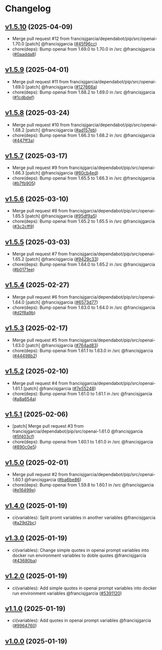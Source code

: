 # Changelog

## [v1.5.10](https://github.com/francisjgarcia/goalbot/releases/v1.5.10) (2025-04-09)
* Merge pull request #12 from francisjgarcia/dependabot/pip/src/openai-1.70.0 [patch] @francisjgarcia ([#45f96cc](https://github.com/francisjgarcia/goalbot/commit/45f96ccf4555ac3f13d709407a0a0712a33fdbf0))
* chore(deps): Bump openai from 1.69.0 to 1.70.0 in /src @francisjgarcia ([#0aadda8](https://github.com/francisjgarcia/goalbot/commit/0aadda828395cab94c4cfe9b59010ca33726b52b))


## [v1.5.9](https://github.com/francisjgarcia/goalbot/releases/v1.5.9) (2025-04-01)
* Merge pull request #11 from francisjgarcia/dependabot/pip/src/openai-1.69.0 [patch] @francisjgarcia ([#127666a](https://github.com/francisjgarcia/goalbot/commit/127666a34c3ad7f30b425bb789048718c921d7db))
* chore(deps): Bump openai from 1.68.2 to 1.69.0 in /src @francisjgarcia ([#1cdbdef](https://github.com/francisjgarcia/goalbot/commit/1cdbdef5ca71775894a8e81ba6be3d9adf9aab56))


## [v1.5.8](https://github.com/francisjgarcia/goalbot/releases/v1.5.8) (2025-03-24)
* Merge pull request #10 from francisjgarcia/dependabot/pip/src/openai-1.68.2 [patch] @francisjgarcia ([#ad157eb](https://github.com/francisjgarcia/goalbot/commit/ad157eb799548ff4bc7cecb49f855107ff6ffa4c))
* chore(deps): Bump openai from 1.66.3 to 1.68.2 in /src @francisjgarcia ([#447ff3a](https://github.com/francisjgarcia/goalbot/commit/447ff3a56083bcfc74e0dd9e2de344cc1511d201))


## [v1.5.7](https://github.com/francisjgarcia/goalbot/releases/v1.5.7) (2025-03-17)
* Merge pull request #9 from francisjgarcia/dependabot/pip/src/openai-1.66.3 [patch] @francisjgarcia ([#60cb4ed](https://github.com/francisjgarcia/goalbot/commit/60cb4ed0adb030432752e98b6697139564831081))
* chore(deps): Bump openai from 1.65.5 to 1.66.3 in /src @francisjgarcia ([#b7fb905](https://github.com/francisjgarcia/goalbot/commit/b7fb905d707d0ca036cad848f2905368820a3486))


## [v1.5.6](https://github.com/francisjgarcia/goalbot/releases/v1.5.6) (2025-03-10)
* Merge pull request #8 from francisjgarcia/dependabot/pip/src/openai-1.65.5 [patch] @francisjgarcia ([#95df9a5](https://github.com/francisjgarcia/goalbot/commit/95df9a547b22a8e2b085ff2a012118f83dec50eb))
* chore(deps): Bump openai from 1.65.2 to 1.65.5 in /src @francisjgarcia ([#3c2cff9](https://github.com/francisjgarcia/goalbot/commit/3c2cff9ae811dee7f0b7f0de84526a61c472ae77))


## [v1.5.5](https://github.com/francisjgarcia/goalbot/releases/v1.5.5) (2025-03-03)
* Merge pull request #7 from francisjgarcia/dependabot/pip/src/openai-1.65.2 [patch] @francisjgarcia ([#9429c33](https://github.com/francisjgarcia/goalbot/commit/9429c3399a116b559fdf6195c8a9e5974d86985d))
* chore(deps): Bump openai from 1.64.0 to 1.65.2 in /src @francisjgarcia ([#b0171ee](https://github.com/francisjgarcia/goalbot/commit/b0171ee7a631a1905910ff8d78126290eed52634))


## [v1.5.4](https://github.com/francisjgarcia/goalbot/releases/v1.5.4) (2025-02-27)
* Merge pull request #6 from francisjgarcia/dependabot/pip/src/openai-1.64.0 [patch] @francisjgarcia ([#6573d77](https://github.com/francisjgarcia/goalbot/commit/6573d77adbaa31b051d5572ba79fc4869da76966))
* chore(deps): Bump openai from 1.63.0 to 1.64.0 in /src @francisjgarcia ([#d2f8a9b](https://github.com/francisjgarcia/goalbot/commit/d2f8a9ba1b4e19a0eeba9fa6610284ae408be406))


## [v1.5.3](https://github.com/francisjgarcia/goalbot/releases/v1.5.3) (2025-02-17)
* Merge pull request #5 from francisjgarcia/dependabot/pip/src/openai-1.63.0 [patch] @francisjgarcia ([#764ad83](https://github.com/francisjgarcia/goalbot/commit/764ad83d3fcada2afbfa090a77e33905157a3b57))
* chore(deps): Bump openai from 1.61.1 to 1.63.0 in /src @francisjgarcia ([#44498b2](https://github.com/francisjgarcia/goalbot/commit/44498b29f68dfea3268dffc37b289e91527d4cb1))


## [v1.5.2](https://github.com/francisjgarcia/goalbot/releases/v1.5.2) (2025-02-10)
* Merge pull request #4 from francisjgarcia/dependabot/pip/src/openai-1.61.1 [patch] @francisjgarcia ([#7e55248](https://github.com/francisjgarcia/goalbot/commit/7e55248c2c04a00e8c89677e62c3d0acd7eba325))
* chore(deps): Bump openai from 1.61.0 to 1.61.1 in /src @francisjgarcia ([#a8a654a](https://github.com/francisjgarcia/goalbot/commit/a8a654a9120676448e7a9fe0d16954420ac46feb))


## [v1.5.1](https://github.com/francisjgarcia/goalbot/releases/v1.5.1) (2025-02-06)
* [patch] Merge pull request #3 from francisjgarcia/dependabot/pip/src/openai-1.61.0 @francisjgarcia ([#5f403cf](https://github.com/francisjgarcia/goalbot/commit/5f403cf75ff87eb009801e1a345e8285779ef734))
* chore(deps): Bump openai from 1.60.1 to 1.61.0 in /src @francisjgarcia ([#890c0e5](https://github.com/francisjgarcia/goalbot/commit/890c0e569aec46ecfcecb31c6e09913ef1a6892d))


## [v1.5.0](https://github.com/francisjgarcia/goalbot/releases/v1.5.0) (2025-02-01)
* Merge pull request #2 from francisjgarcia/dependabot/pip/src/openai-1.60.1 @francisjgarcia ([#ba6be86](https://github.com/francisjgarcia/goalbot/commit/ba6be86d5c9b289a6a930d1660ed690a47ad1648))
* chore(deps): Bump openai from 1.59.8 to 1.60.1 in /src @francisjgarcia ([#e16499e](https://github.com/francisjgarcia/goalbot/commit/e16499e6c5d8d1a9e101afc007b93611979ef62b))


## [v1.4.0](https://github.com/francisjgarcia/goalbot/releases/v1.4.0) (2025-01-19)
* ci(variables): Split promt variables in another variables @francisjgarcia ([#a29d2bc](https://github.com/francisjgarcia/goalbot/commit/a29d2bc3fb3c118cc7ada1dd2f531edf89329b91))


## [v1.3.0](https://github.com/francisjgarcia/goalbot/releases/v1.3.0) (2025-01-19)
* ci(variables): Change simple quotes in openai prompt variables into docker run environment variables to doble quotes @francisjgarcia ([#43680ba](https://github.com/francisjgarcia/goalbot/commit/43680bae213f07b7ef4d9a5bf9dbf9b9bd14f338))


## [v1.2.0](https://github.com/francisjgarcia/goalbot/releases/v1.2.0) (2025-01-19)
* ci(variables): Add simple quotes in openai prompt variables into docker run environment variables @francisjgarcia ([#5391120](https://github.com/francisjgarcia/goalbot/commit/539112057b17bede025d00eb8af0387a864cef13))


## [v1.1.0](https://github.com/francisjgarcia/goalbot/releases/v1.1.0) (2025-01-19)
* ci(variables): Add quotes in openai prompt variables @francisjgarcia ([#9964760](https://github.com/francisjgarcia/goalbot/commit/99647608fe3ba5908b0e20253ed16ddfd66becb7))


## [v1.0.0](https://github.com/francisjgarcia/goalbot/releases/v1.0.0) (2025-01-19)
